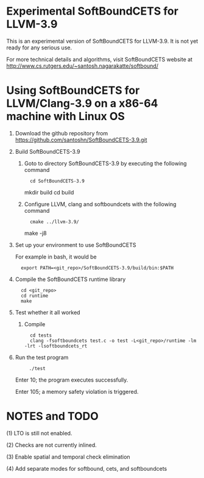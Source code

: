 Experimental SoftBoundCETS for LLVM-3.9 
=======================================

This is an experimental version of SoftBoundCETS for LLVM-3.9. It is
not yet ready for any serious use.

For more technical details and algorithms, visit SoftBoundCETS website
at http://www.cs.rutgers.edu/~santosh.nagarakatte/softbound/

Using SoftBoundCETS for LLVM/Clang-3.9 on a x86-64 machine with Linux OS
========================================================================


1. Download the github repository from https://github.com/santoshn/SoftBoundCETS-3.9.git

2. Build SoftBoundCETS-3.9

   1. Goto to directory SoftBoundCETS-3.9 by executing the following command

            cd SoftBoundCETS-3.9
	    mkdir build
	    cd build

   2. Configure LLVM, clang and softboundcets with the following command

            cmake ../llvm-3.9/
	    make -j8

3. Set up your environment to use SoftBoundCETS

   For example in bash, it would be

         export PATH=<git_repo>/SoftBoundCETS-3.9/build/bin:$PATH

4. Compile the SoftBoundCETS runtime library

         cd <git_repo>
         cd runtime
         make

5. Test whether it all worked

   1. Compile

            cd tests
            clang -fsoftboundcets test.c -o test -L<git_repo>/runtime -lm -lrt -lsoftboundcets_rt

2. Run the test program

            ./test

      Enter 10; the program executes successfully.

      Enter 105; a memory safety violation is triggered.


NOTES and TODO
==============

(1) LTO is still not enabled. 

(2) Checks are not currently inlined.

(3) Enable spatial and temporal check elimination

(4) Add separate modes for softbound, cets, and softboundcets
